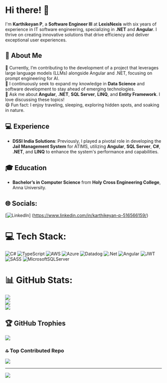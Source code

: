 # Hi there! 👋

I'm **Karthikeyan P**, a **Software Engineer III** at **LexisNexis** with six years of experience in IT software engineering, specializing in **.NET** and **Angular**. I thrive on creating innovative solutions that drive efficiency and deliver exceptional user experiences.

## 💫 About Me
🔭 Currently, I’m contributing to the development of a project that leverages large language models (LLMs) alongside Angular and .NET, focusing on prompt engineering for AI.<br>
🌱 I continuously seek to expand my knowledge in **Data Science** and software development to stay ahead of emerging technologies.<br>
💬 Ask me about **Angular**, **.NET**, **SQL Server**, **LINQ**, and **Entity Framework**. I love discussing these topics!<br>
😄 Fun fact: I enjoy traveling, sleeping, exploring hidden spots, and soaking in nature.

## 💻 Experience
- **DSSI India Solutions**: Previously, I played a pivotal role in developing the **Jail Management System** for ATIMS, utilizing **Angular**, **SQL Server**, **C#**, **.NET**, and **LINQ** to enhance the system's performance and capabilities.

## 🎓 Education
- **Bachelor’s in Computer Science** from **Holy Cross Engineering College**, Anna University.

## 🌐 Socials:
[![LinkedIn](https://img.shields.io/badge/LinkedIn-%230077B5.svg?logo=linkedin&logoColor=white)] (https://www.linkedin.com/in/karthikeyan-p-516566159/)

# 💻 Tech Stack:
![C#](https://img.shields.io/badge/c%23-%23239120.svg?style=for-the-badge&logo=csharp&logoColor=white) ![TypeScript](https://img.shields.io/badge/typescript-%23007ACC.svg?style=for-the-badge&logo=typescript&logoColor=white) ![AWS](https://img.shields.io/badge/AWS-%23FF9900.svg?style=for-the-badge&logo=amazon-aws&logoColor=white) ![Azure](https://img.shields.io/badge/azure-%230072C6.svg?style=for-the-badge&logo=microsoftazure&logoColor=white) ![Datadog](https://img.shields.io/badge/datadog-%23632CA6.svg?style=for-the-badge&logo=datadog&logoColor=white) ![.Net](https://img.shields.io/badge/.NET-5C2D91?style=for-the-badge&logo=.net&logoColor=white) ![Angular](https://img.shields.io/badge/angular-%23DD0031.svg?style=for-the-badge&logo=angular&logoColor=white) ![JWT](https://img.shields.io/badge/JWT-black?style=for-the-badge&logo=JSON%20web%20tokens) ![SASS](https://img.shields.io/badge/SASS-hotpink.svg?style=for-the-badge&logo=SASS&logoColor=white) ![MicrosoftSQLServer](https://img.shields.io/badge/Microsoft%20SQL%20Server-CC2927?style=for-the-badge&logo=microsoft%20sql%20server&logoColor=white)
# 📊 GitHub Stats:
![](https://github-readme-stats.vercel.app/api?username=Karthik22296&theme=dark&hide_border=false&include_all_commits=true&count_private=true)<br/>
![](https://github-readme-streak-stats.herokuapp.com/?user=Karthik22296&theme=dark&hide_border=false)<br/>
![](https://github-readme-stats.vercel.app/api/top-langs/?username=Karthik22296&theme=dark&hide_border=false&include_all_commits=true&count_private=true&layout=compact)

## 🏆 GitHub Trophies
![](https://github-profile-trophy.vercel.app/?username=Karthik22296&theme=dark&no-frame=false&no-bg=true&margin-w=4)

### 🔝 Top Contributed Repo
![](https://github-contributor-stats.vercel.app/api?username=Karthik22296&limit=5&theme=dark&combine_all_yearly_contributions=true)

---
[![](https://visitcount.itsvg.in/api?id=Karthik22296&icon=0&color=0)](https://visitcount.itsvg.in)

